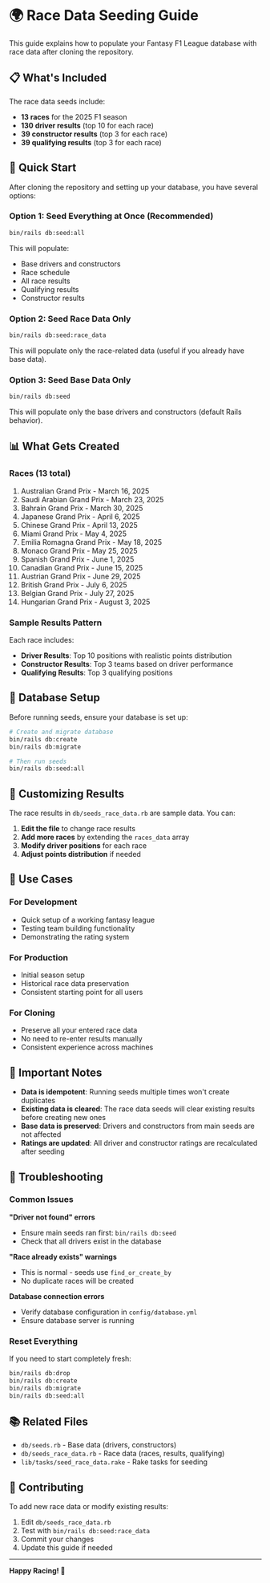 # 🌍 Race Data Seeding Guide

This guide explains how to populate your Fantasy F1 League database with race data after cloning the repository.

## 📋 What's Included

The race data seeds include:
- **13 races** for the 2025 F1 season
- **130 driver results** (top 10 for each race)
- **39 constructor results** (top 3 for each race)
- **39 qualifying results** (top 3 for each race)

## 🚀 Quick Start

After cloning the repository and setting up your database, you have several options:

### Option 1: Seed Everything at Once (Recommended)
```bash
bin/rails db:seed:all
```
This will populate:
- Base drivers and constructors
- Race schedule
- All race results
- Qualifying results
- Constructor results

### Option 2: Seed Race Data Only
```bash
bin/rails db:seed:race_data
```
This will populate only the race-related data (useful if you already have base data).

### Option 3: Seed Base Data Only
```bash
bin/rails db:seed
```
This will populate only the base drivers and constructors (default Rails behavior).

## 📊 What Gets Created

### Races (13 total)
1. Australian Grand Prix - March 16, 2025
2. Saudi Arabian Grand Prix - March 23, 2025
3. Bahrain Grand Prix - March 30, 2025
4. Japanese Grand Prix - April 6, 2025
5. Chinese Grand Prix - April 13, 2025
6. Miami Grand Prix - May 4, 2025
7. Emilia Romagna Grand Prix - May 18, 2025
8. Monaco Grand Prix - May 25, 2025
9. Spanish Grand Prix - June 1, 2025
10. Canadian Grand Prix - June 15, 2025
11. Austrian Grand Prix - June 29, 2025
12. British Grand Prix - July 6, 2025
13. Belgian Grand Prix - July 27, 2025
14. Hungarian Grand Prix - August 3, 2025

### Sample Results Pattern
Each race includes:
- **Driver Results**: Top 10 positions with realistic points distribution
- **Constructor Results**: Top 3 teams based on driver performance
- **Qualifying Results**: Top 3 qualifying positions

## 🔧 Database Setup

Before running seeds, ensure your database is set up:

```bash
# Create and migrate database
bin/rails db:create
bin/rails db:migrate

# Then run seeds
bin/rails db:seed:all
```

## 📝 Customizing Results

The race results in `db/seeds_race_data.rb` are sample data. You can:

1. **Edit the file** to change race results
2. **Add more races** by extending the `races_data` array
3. **Modify driver positions** for each race
4. **Adjust points distribution** if needed

## 🎯 Use Cases

### For Development
- Quick setup of a working fantasy league
- Testing team building functionality
- Demonstrating the rating system

### For Production
- Initial season setup
- Historical race data preservation
- Consistent starting point for all users

### For Cloning
- Preserve all your entered race data
- No need to re-enter results manually
- Consistent experience across machines

## 🚨 Important Notes

- **Data is idempotent**: Running seeds multiple times won't create duplicates
- **Existing data is cleared**: The race data seeds will clear existing results before creating new ones
- **Base data is preserved**: Drivers and constructors from main seeds are not affected
- **Ratings are updated**: All driver and constructor ratings are recalculated after seeding

## 🐛 Troubleshooting

### Common Issues

**"Driver not found" errors**
- Ensure main seeds ran first: `bin/rails db:seed`
- Check that all drivers exist in the database

**"Race already exists" warnings**
- This is normal - seeds use `find_or_create_by`
- No duplicate races will be created

**Database connection errors**
- Verify database configuration in `config/database.yml`
- Ensure database server is running

### Reset Everything
If you need to start completely fresh:

```bash
bin/rails db:drop
bin/rails db:create
bin/rails db:migrate
bin/rails db:seed:all
```

## 📚 Related Files

- `db/seeds.rb` - Base data (drivers, constructors)
- `db/seeds_race_data.rb` - Race data (races, results, qualifying)
- `lib/tasks/seed_race_data.rake` - Rake tasks for seeding

## 🤝 Contributing

To add new race data or modify existing results:
1. Edit `db/seeds_race_data.rb`
2. Test with `bin/rails db:seed:race_data`
3. Commit your changes
4. Update this guide if needed

---

**Happy Racing! 🏁**
